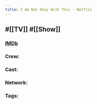 ```yaml
---
title: I Am Not Okay With This - Netflix
---
```


## #[[TV]] #[[Show]]
### [IMDb]()

### Crew: 

### Cast: 

### Network: 

### Tags: 
